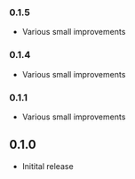 ### 0.1.5

* Various small improvements

### 0.1.4

* Various small improvements

### 0.1.1

* Various small improvements

## 0.1.0

* Initital release
